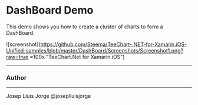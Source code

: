 DashBoard Demo
==================

This demo shows you how to create a cluster of charts to form a DashBoard.

![screenshot](https://github.com/Steema/TeeChart-.NET-for-Xamarin.iOS-Unified-samples/blob/master/DashBoard/Screenshots/Screenshot1.png?raw=true =100x  "TeeChart.Net for Xamarin.iOS")


------
### Author
------
Josep Lluis Jorge @joseplluisjorge